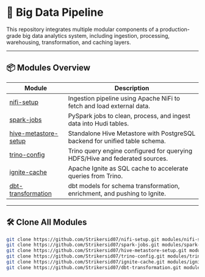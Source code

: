 # 🧠 Big Data Pipeline

This repository integrates multiple modular components of a production-grade big data analytics system, including ingestion, processing, warehousing, transformation, and caching layers.

---

## 📦 Modules Overview

| Module                         | Description                                                                 |
|--------------------------------|-----------------------------------------------------------------------------|
| [nifi-setup](./modules/nifi-setup)                       | Ingestion pipeline using Apache NiFi to fetch and load external data.      |
| [spark-jobs](./modules/spark-jobs)                       | PySpark jobs to clean, process, and ingest data into Hudi tables.          |
| [hive-metastore-setup](./modules/hive-metastore-setup)   | Standalone Hive Metastore with PostgreSQL backend for unified table schema.|
| [trino-config](./modules/trino-config)                   | Trino query engine configured for querying HDFS/Hive and federated sources.|
| [ignite-cache](./modules/ignite-cache)                   | Apache Ignite as SQL cache to accelerate queries from Trino.               |
| [dbt-transformation](./modules/dbt-transformation)       | dbt models for schema transformation, enrichment, and pushing to Ignite.   |

---

## 🛠️ Clone All Modules

```bash
git clone https://github.com/Strikersid07/nifi-setup.git modules/nifi-setup
git clone https://github.com/Strikersid07/spark-jobs.git modules/spark-jobs
git clone https://github.com/Strikersid07/hive-metastore-setup.git modules/hive-metastore-setup
git clone https://github.com/Strikersid07/trino-config.git modules/trino-config
git clone https://github.com/Strikersid07/ignite-cache.git modules/ignite-cache
git clone https://github.com/Strikersid07/dbt-transformation.git modules/dbt-transformation
